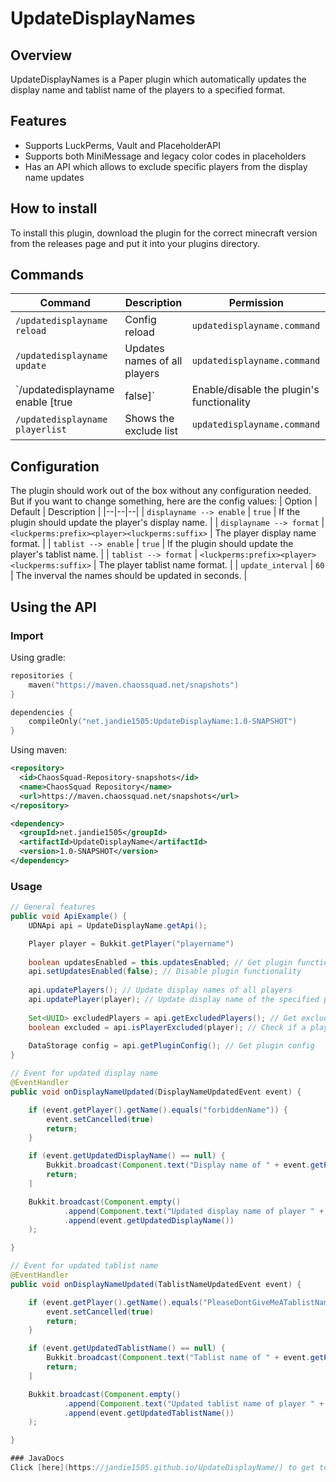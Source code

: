 # UpdateDisplayNames
## Overview
UpdateDisplayNames is a Paper plugin which automatically updates the display name and tablist name of the players to a specified format.
## Features
- Supports LuckPerms, Vault and PlaceholderAPI
- Supports both MiniMessage and legacy color codes in placeholders
- Has an API which allows to exclude specific players from the display name updates
## How to install
To install this plugin, download the plugin for the correct minecraft version from the releases page and put it into your plugins directory.
## Commands
| Command | Description | Permission |
|--|--|--|
| `/updatedisplayname reload` | Config reload | `updatedisplayname.command` |
| `/updatedisplayname update` | Updates names of all players | `updatedisplayname.command` |
| `/updatedisplayname enable [true|false]` | Enable/disable the plugin's functionality | `updatedisplayname.command` |
| `/updatedisplayname playerlist` | Shows the exclude list | `updatedisplayname.command` |
## Configuration
The plugin should work out of the box without any configuration needed.  
But if you want to change something, here are the config values:
| Option | Default | Description |
|--|--|--|
| `displayname --> enable` | `true` | If the plugin should update the player's display name. |
| `displayname --> format` | `<luckperms:prefix><player><luckperms:suffix>` | The player display name format. |
| `tablist --> enable` | `true` | If the plugin should update the player's tablist name. |
| `tablist --> format` | `<luckperms:prefix><player><luckperms:suffix>` | The player tablist name format. |
| `update_interval` | `60` | The inverval the names should be updated in seconds. |
## Using the API
### Import
Using gradle:
```kotlin
repositories {
    maven("https://maven.chaossquad.net/snapshots")
}

dependencies {
    compileOnly("net.jandie1505:UpdateDisplayName:1.0-SNAPSHOT")
}
```

Using maven:
```xml
<repository>
  <id>ChaosSquad-Repository-snapshots</id>
  <name>ChaosSquad Repository</name>
  <url>https://maven.chaossquad.net/snapshots</url>
</repository>
```
```xml
<dependency>
  <groupId>net.jandie1505</groupId>
  <artifactId>UpdateDisplayName</artifactId>
  <version>1.0-SNAPSHOT</version>
</dependency>
```

### Usage
```java
// General features
public void ApiExample() {
    UDNApi api = UpdateDisplayName.getApi();

    Player player = Bukkit.getPlayer("playername")
        
    boolean updatesEnabled = this.updatesEnabled; // Get plugin functionality status
    api.setUpdatesEnabled(false); // Disable plugin functionality
        
    api.updatePlayers(); // Update display names of all players
    api.updatePlayer(player); // Update display name of the specified player
        
    Set<UUID> excludedPlayers = api.getExcludedPlayers(); // Get excluded players
    boolean excluded = api.isPlayerExcluded(player); // Check if a player is excluded
        
    DataStorage config = api.getPluginConfig(); // Get plugin config
}

// Event for updated display name
@EventHandler
public void onDisplayNameUpdated(DisplayNameUpdatedEvent event) {

    if (event.getPlayer().getName().equals("forbiddenName")) {
        event.setCancelled(true)
        return;
    }

    if (event.getUpdatedDisplayName() == null) {
        Bukkit.broadcast(Component.text("Display name of " + event.getPlayer().getName() + " has been reset"))
        return;
    ]

    Bukkit.broadcast(Component.empty()
            .append(Component.text("Updated display name of player " + event.getPlayer().getName() + ": "))
            .append(event.getUpdatedDisplayName())
    );

}

// Event for updated tablist name
@EventHandler
public void onDisplayNameUpdated(TablistNameUpdatedEvent event) {

    if (event.getPlayer().getName().equals("PleaseDontGiveMeATablistName")) {
        event.setCancelled(true)
        return;
    }

    if (event.getUpdatedTablistName() == null) {
        Bukkit.broadcast(Component.text("Tablist name of " + event.getPlayer().getName() + " has been reset"))
        return;
    ]

    Bukkit.broadcast(Component.empty()
            .append(Component.text("Updated tablist name of player " + event.getPlayer().getName() + ": "))
            .append(event.getUpdatedTablistName())
    );

}

### JavaDocs
Click [here](https://jandie1505.github.io/UpdateDisplayName/) to get to the JavaDocs.
```
